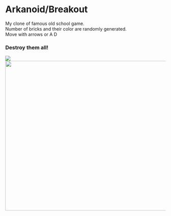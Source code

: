  Arkanoid/Breakout
 ===
My clone of famous old school game.<br>
 Number of bricks and their color are randomly generated.<br>
 Move with arrows or A D<br>

 ### Destroy them all!

<img src="https://user-images.githubusercontent.com/23034890/34447457-15d2aad8-ecf5-11e7-8f35-ff5b752a6acd.gif" />
<img src="https://user-images.githubusercontent.com/23034890/34447470-34dcf5b4-ecf5-11e7-819c-a2facb0c61ae.png" width="615" height="470"/>
